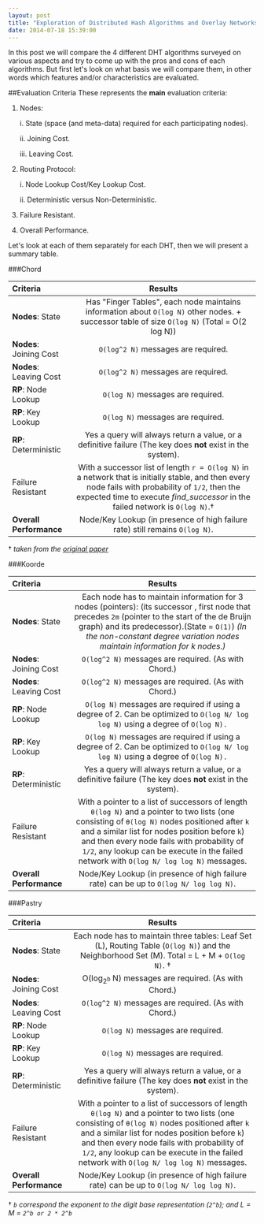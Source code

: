 ```yaml
---
layout: post
title: "Exploration of Distributed Hash Algorithms and Overlay Networks: Comparison"
date: 2014-07-18 15:39:00
---
```


In this post we will compare the 4 different DHT algorithms surveyed on various aspects and try to come up with the pros and cons of each algorithms. But first let's look on what basis we will compare them, in other words which features and/or characteristics are evaluated.

##Evaluation Criteria
These represents the **main** evaluation criteria:

1. Nodes:
    
	i. State (space (and meta-data) required for each participating nodes).
	
	ii. Joining Cost.
	
	iii. Leaving Cost.
	
2. Routing Protocol:
	
	i. Node Lookup Cost/Key Lookup Cost.
	
	ii. Deterministic versus Non-Deterministic.

3. Failure Resistant.

4. Overall Performance.

Let's look at each of them separately for each DHT, then we will present a summary table.

###Chord

Criteria | Results
:-- | :--:
**Nodes**: State | Has "Finger Tables", each node maintains information about `O(log N)` other nodes. + successor table of size `O(log N)` (Total = O(2 log N))
**Nodes**: Joining Cost | `O(log^2 N)` messages are required.
**Nodes**: Leaving Cost | `O(log^2 N)` messages are required.
**RP**: Node Lookup | `O(log N)` messages are required.  
**RP**: Key Lookup | `O(log N)` messages are required. 
**RP**: Deterministic | Yes a query will always return a value, or a definitive failure (The key does **not** exist in the system).
Failure Resistant | With a successor list of length `r = O(log N)` in a network that is initially stable, and then every node fails with probability of `1/2`, then the expected time to execute *find_successor* in the failed network is `O(log N)`.† 
**Overall Performance** | Node/Key Lookup (in presence of high failure rate) still remains `O(log N)`.

† *taken from the [original paper](http://pdos.csail.mit.edu/papers/chord:sigcomm01/chord_sigcomm.pdf)*

###Koorde

Criteria | Results
:-- | :--:
**Nodes**: State | Each node has to maintain information for 3 nodes (pointers): (its successor , first node that precedes `2m` (pointer to the start of the de Bruijn graph) and its predecessor).(State = `O(1)`) *(In the non-constant degree variation nodes maintain information for k nodes.)*
**Nodes**: Joining Cost | `O(log^2 N)` messages are required. (As with Chord.)
**Nodes**: Leaving Cost | `O(log^2 N)` messages are required. (As with Chord.)
**RP**: Node Lookup | `O(log N)` messages are required if using a degree of 2. Can be optimized to `O(log N/ log log N)` using a degree of `O(log N).`
**RP**: Key Lookup | `O(log N)` messages are required if using a degree of 2. Can be optimized to `O(log N/ log log N)` using a degree of `O(log N).`
**RP**: Deterministic | Yes a query will always return a value, or a definitive failure (The key does **not** exist in the system).
Failure Resistant | With a pointer to a list of successors of length `θ(log N)` and a pointer to two lists (one consisting of `θ(log N)` nodes positioned after `k` and a similar list for nodes position before `k`) and then every node fails with probability of `1/2`, any lookup can be execute in the failed network with `O(log N/ log log N)` messages. 
**Overall Performance** | Node/Key Lookup (in presence of high failure rate) can be up to `O(log N/ log log N)`.

###Pastry

Criteria | Results
:-- | :--:
**Nodes**: State | Each node has to maintain three tables: Leaf Set (L), Routing Table (`O(log N)`) and the Neighborhood Set (M). Total = L + M + `O(log N)`. †
**Nodes**: Joining Cost | O(log<sub>2<sup>b</sup></sub> N) messages are required. (As with Chord.)
**Nodes**: Leaving Cost | `O(log^2 N)` messages are required. (As with Chord.)
**RP**: Node Lookup | `O(log N)` messages are required.
**RP**: Key Lookup | `O(log N)` messages are required.
**RP**: Deterministic | Yes a query will always return a value, or a definitive failure (The key does **not** exist in the system).
Failure Resistant | With a pointer to a list of successors of length `θ(log N)` and a pointer to two lists (one consisting of `θ(log N)` nodes positioned after `k` and a similar list for nodes position before `k`) and then every node fails with probability of `1/2`, any lookup can be execute in the failed network with `O(log N/ log log N)` messages. 
**Overall Performance** | Node/Key Lookup (in presence of high failure rate) can be up to `O(log N/ log log N)`.

† *`b` correspond the exponent to the digit base representation (`2^b`); and L = M = `2^b or 2 * 2^b`*